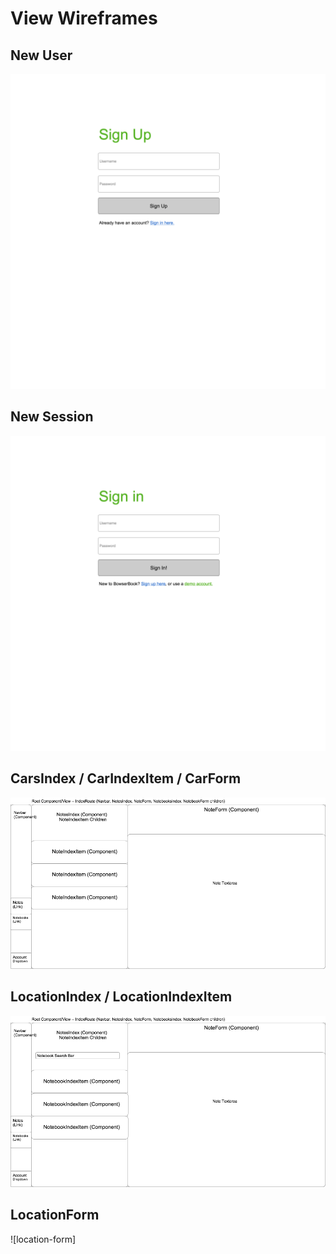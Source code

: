 # View Wireframes

## New User
![new-user]

## New Session
![new-session]

## CarsIndex / CarIndexItem / CarForm
![cars]

## LocationIndex / LocationIndexItem
![locations]

## LocationForm
![location-form]

[new-user]: ./wireframes/new_user.png
[new-session]: ./wireframes/new_session.png
[cars]: ./wireframes/root_notes.png
[locations]: ./wireframes/root_notebooks.png
[request-form]: ./wireframes/notebook_form.png
